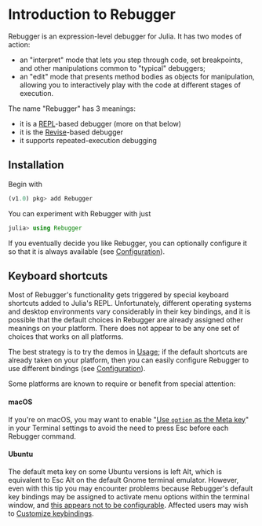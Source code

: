 # Introduction to Rebugger

Rebugger is an expression-level debugger for Julia.
It has two modes of action:

- an "interpret" mode that lets you step through code, set
  breakpoints, and other manipulations common to "typical" debuggers;
- an "edit" mode that presents method bodies as objects for manipulation,
  allowing you to interactively play with the code at different stages
  of execution.


The name "Rebugger" has 3 meanings:

- it is a [REPL](https://docs.julialang.org/en/latest/stdlib/REPL/)-based debugger (more on that below)
- it is the [Revise](https://github.com/timholy/Revise.jl)-based debugger
- it supports repeated-execution debugging

## Installation

Begin with

```julia
(v1.0) pkg> add Rebugger
```

You can experiment with Rebugger with just

```julia
julia> using Rebugger
```

If you eventually decide you like Rebugger, you can optionally configure it so that it
is always available (see [Configuration](@ref)).

## Keyboard shortcuts

Most of Rebugger's functionality gets triggered by special keyboard shortcuts added to Julia's REPL.
Unfortunately, different operating systems and desktop environments vary considerably in
their key bindings, and it is possible that the default choices in Rebugger are
already assigned other meanings on your platform.
There does not appear to be any one set of choices that works on all platforms.

The best strategy is to try the demos in [Usage](@ref); if the default shortcuts
are already taken on your platform, then you can easily configure Rebugger
to use different bindings (see [Configuration](@ref)).

Some platforms are known to require or benefit from special attention:

#### macOS

If you're on macOS, you may want to enable
"[Use `option` as the Meta key](https://github.com/timholy/Rebugger.jl/issues/28#issuecomment-414852133)"
in your Terminal settings to avoid the need to press Esc before each Rebugger command.

#### Ubuntu

The default meta key on some Ubuntu versions is left Alt, which is equivalent to Esc Alt on the default
Gnome terminal emulator.
However, even with this tip you may encounter problems because Rebugger's default key bindings
may be assigned to activate menu options within the terminal window, and
[this appears not to be configurable]( https://bugs.launchpad.net/ubuntu/+source/nautilus/+bug/1113420).
Affected users may wish to [Customize keybindings](@ref).
